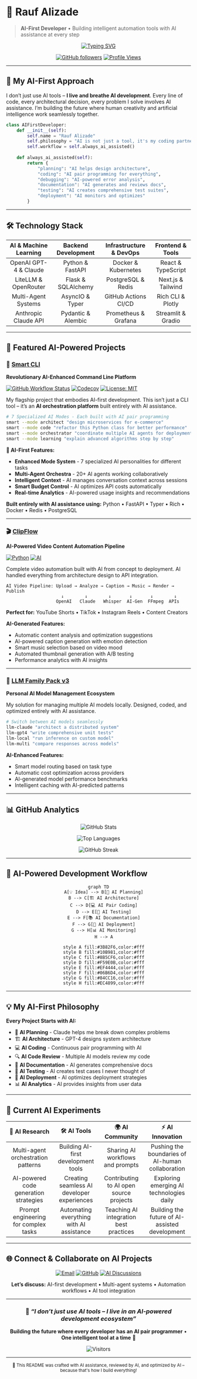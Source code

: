 # 🤖 Rauf Alizade

> **AI-First Developer** • Building intelligent automation tools with AI assistance at every step

<div align="center">

[![Typing SVG](https://readme-typing-svg.herokuapp.com?font=JetBrains+Mono&size=18&duration=3000&pause=1000&color=3B82F6&center=true&vCenter=true&width=700&lines=Everything+I+Build+is+AI-Powered;Code+%2B+AI+%2B+Automation+%3D+Magic;Turning+AI+Ideas+Into+Reality;Building+Tomorrow's+AI+Tools)](https://git.io/typing-svg)

[![GitHub followers](https://img.shields.io/github/followers/raufA1?style=for-the-badge&logo=github&color=3B82F6&labelColor=374151)](https://github.com/raufA1?tab=followers)
[![Profile Views](https://komarev.com/ghpvc/?username=raufA1&style=for-the-badge&color=3B82F6&label=PROFILE+VIEWS)](https://github.com/raufA1)

</div>

-----

## 🎯 My AI-First Approach

I don’t just use AI tools – **I live and breathe AI development**. Every line of code, every architectural decision, every problem I solve involves AI assistance. I’m building the future where human creativity and artificial intelligence work seamlessly together.

```python
class AIFirstDeveloper:
    def __init__(self):
        self.name = "Rauf Alizade"
        self.philosophy = "AI is not just a tool, it's my coding partner"
        self.workflow = self.always_ai_assisted()
    
    def always_ai_assisted(self):
        return {
            "planning": "AI helps design architecture",
            "coding": "AI pair programming for everything", 
            "debugging": "AI-powered error analysis",
            "documentation": "AI generates and reviews docs",
            "testing": "AI creates comprehensive test suites",
            "deployment": "AI monitors and optimizes"
        }
```

-----

## 🛠️ Technology Stack

<div align="center">

|**AI & Machine Learning**|**Backend Development**|**Infrastructure & DevOps**|**Frontend & Tools**|
|:-----------------------:|:---------------------:|:-------------------------:|:------------------:|
|OpenAI GPT-4 & Claude    |Python & FastAPI       |Docker & Kubernetes        |React & TypeScript  |
|LiteLLM & OpenRouter     |Flask & SQLAlchemy     |PostgreSQL & Redis         |Next.js & Tailwind  |
|Multi-Agent Systems      |AsyncIO & Typer        |GitHub Actions CI/CD       |Rich CLI & Plotly   |
|Anthropic Claude API     |Pydantic & Alembic     |Prometheus & Grafana       |Streamlit & Gradio  |

</div>

-----

## 🌟 Featured AI-Powered Projects

### 🎯 [Smart CLI](https://github.com/raufA1/smart-cli)

**Revolutionary AI-Enhanced Command Line Platform**

[![GitHub Workflow Status](https://img.shields.io/github/actions/workflow/status/raufA1/smart-cli/ci.yml?branch=main&style=flat-square)](https://github.com/raufA1/smart-cli/actions)
[![Codecov](https://img.shields.io/codecov/c/github/raufA1/smart-cli?style=flat-square)](https://codecov.io/gh/raufA1/smart-cli)
[![License: MIT](https://img.shields.io/badge/License-MIT-blue.svg?style=flat-square)](https://opensource.org/licenses/MIT)

My flagship project that embodies AI-first development. This isn’t just a CLI tool – it’s an **AI orchestration platform** built entirely with AI assistance.

```bash
# 7 Specialized AI Modes - Each built with AI pair programming
smart --mode architect "design microservices for e-commerce"
smart --mode code "refactor this Python class for better performance"  
smart --mode orchestrator "coordinate multiple AI agents for deployment"
smart --mode learning "explain advanced algorithms step by step"
```

**🚀 AI-First Features:**

- **Enhanced Mode System** - 7 specialized AI personalities for different tasks
- **Multi-Agent Orchestra** - 20+ AI agents working collaboratively
- **Intelligent Context** - AI manages conversation context across sessions
- **Smart Budget Control** - AI optimizes API costs automatically
- **Real-time Analytics** - AI-powered usage insights and recommendations

**Built entirely with AI assistance using:** Python • FastAPI • Typer • Rich • Docker • Redis • PostgreSQL

-----

### 🎬 [ClipFlow](https://github.com/raufA1/clipflow)

**AI-Powered Video Content Automation Pipeline**

[![Python](https://img.shields.io/badge/Python-3.9+-blue?style=flat-square&logo=python)](https://python.org)
[![AI](https://img.shields.io/badge/Powered_by-AI-green?style=flat-square)](https://github.com/raufA1/clipflow)

Complete video automation built with AI from concept to deployment. AI handled everything from architecture design to API integration.

```
AI Video Pipeline: Upload → Analyze → Caption → Music → Render → Publish
                     ↓        ↓        ↓       ↓       ↓        ↓
                   OpenAI   Claude   Whisper  AI-Gen  FFmpeg  APIs
```

**Perfect for:** YouTube Shorts • TikTok • Instagram Reels • Content Creators

**AI-Generated Features:**

- Automatic content analysis and optimization suggestions
- AI-powered caption generation with emotion detection
- Smart music selection based on video mood
- Automated thumbnail generation with A/B testing
- Performance analytics with AI insights

-----

### 🤖 [LLM Family Pack v3](https://github.com/raufA1/llm-family-pack)

**Personal AI Model Management Ecosystem**

My solution for managing multiple AI models locally. Designed, coded, and optimized entirely with AI assistance.

```bash
# Switch between AI models seamlessly
llm-claude "architect a distributed system"
llm-gpt4 "write comprehensive unit tests"
llm-local "run inference on custom model"
llm-multi "compare responses across models"
```

**AI-Enhanced Features:**

- Smart model routing based on task type
- Automatic cost optimization across providers
- AI-generated model performance benchmarks
- Intelligent caching with AI-predicted patterns

-----

## 📊 GitHub Analytics

<div align="center">

![GitHub Stats](https://github-readme-stats.vercel.app/api?username=raufA1&show_icons=true&theme=github_dark&hide_border=true&bg_color=0D1117&title_color=3B82F6&icon_color=3B82F6&text_color=E5E7EB)

![Top Languages](https://github-readme-stats.vercel.app/api/top-langs/?username=raufA1&layout=compact&theme=github_dark&hide_border=true&bg_color=0D1117&title_color=3B82F6&text_color=E5E7EB)

![GitHub Streak](https://github-readme-streak-stats.herokuapp.com/?user=raufA1&theme=github-dark-blue&hide_border=true&background=0D1117&stroke=3B82F6&ring=3B82F6&fire=F59E0B&currStreakLabel=3B82F6)

</div>

-----

## 🧠 AI-Powered Development Workflow

<div align="center">

```mermaid
graph TD
    A[💡 Idea] --> B[🤖 AI Planning]
    B --> C[🏗️ AI Architecture]
    C --> D[💻 AI Pair Coding]
    D --> E[🧪 AI Testing]
    E --> F[📚 AI Documentation]
    F --> G[🚀 AI Deployment]
    G --> H[📊 AI Monitoring]
    H --> A
    
    style A fill:#3B82F6,color:#fff
    style B fill:#10B981,color:#fff
    style C fill:#8B5CF6,color:#fff
    style D fill:#F59E0B,color:#fff
    style E fill:#EF4444,color:#fff
    style F fill:#06B6D4,color:#fff
    style G fill:#84CC16,color:#fff
    style H fill:#EC4899,color:#fff
```

</div>

-----

## 💡 My AI-First Philosophy

**Every Project Starts with AI:**

- 🎯 **AI Planning** - Claude helps me break down complex problems
- 🏗️ **AI Architecture** - GPT-4 designs system architecture
- 💻 **AI Coding** - Continuous pair programming with AI
- 🔍 **AI Code Review** - Multiple AI models review my code
- 📝 **AI Documentation** - AI generates comprehensive docs
- 🧪 **AI Testing** - AI creates test cases I never thought of
- 🚀 **AI Deployment** - AI optimizes deployment strategies
- 📊 **AI Analytics** - AI provides insights from user data

-----

## 🎊 Current AI Experiments

<div align="center">

|🧪 **AI Research**                    |🛠️ **AI Tools**                            |🌍 **AI Community**                     |⚡ **AI Innovation**                             |
|:-----------------------------------:|:----------------------------------------:|:-------------------------------------:|:----------------------------------------------:|
|Multi-agent orchestration patterns   |Building AI-first development tools       |Sharing AI workflows and prompts       |Pushing the boundaries of AI-human collaboration|
|AI-powered code generation strategies|Creating seamless AI developer experiences|Contributing to AI open source projects|Exploring emerging AI technologies daily        |
|Prompt engineering for complex tasks |Automating everything with AI assistance  |Teaching AI integration best practices |Building the future of AI-assisted development  |

</div>

-----

## 🌐 Connect & Collaborate on AI Projects

<div align="center">

[![Email](https://img.shields.io/badge/Email-alizadarauf1%40gmail.com-red?style=for-the-badge&logo=gmail&logoColor=white)](mailto:alizadarauf1@gmail.com)
[![GitHub](https://img.shields.io/badge/GitHub-raufA1-black?style=for-the-badge&logo=github&logoColor=white)](https://github.com/raufA1)
[![AI Discussions](https://img.shields.io/badge/AI_Chat-Always_Open-blue?style=for-the-badge&logo=openai&logoColor=white)](mailto:alizadarauf1@gmail.com)

**Let’s discuss:** AI-first development • Multi-agent systems • Automation workflows • AI tool integration

</div>

-----

<div align="center">

### 🤖 *“I don’t just use AI tools – I live in an AI-powered development ecosystem”*

**Building the future where every developer has an AI pair programmer** • **One intelligent tool at a time** 🚀

![Visitors](https://api.visitorbadge.io/api/visitors?path=raufA1&label=AI%20Enthusiasts&countColor=%233B82F6&style=for-the-badge)

</div>

-----

<div align="center">
<sub>🤖 This README was crafted with AI assistance, reviewed by AI, and optimized by AI – because that's how I build everything!</sub>
</div>